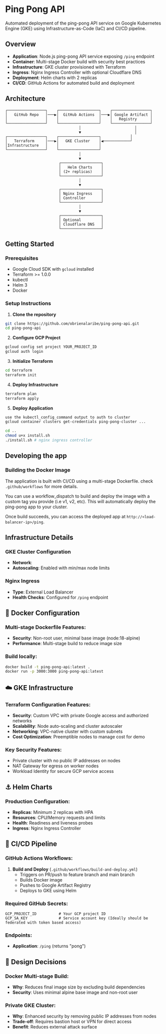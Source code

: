 # Ping Pong API

Automated deployment of the ping-pong API service on Google Kubernetes Engine (GKE) using Infrastructure-as-Code (IaC) and CI/CD pipeline.

## Overview

- **Application**: Node.js ping-pong API service exposing `/ping` endpoint
- **Container**: Multi-stage Docker build with security best practices
- **Infrastructure**: GKE cluster provisioned with Terraform
- **Ingress**: Nginx Ingress Controller with optional Cloudflare DNS
- **Deployment**: Helm charts with 2 replicas
- **CI/CD**: GitHub Actions for automated build and deployment

## Architecture

```
┌─────────────────┐    ┌──────────────────┐    ┌─────────────────┐
│   GitHub Repo   │───▶│  GitHub Actions  │───▶│ Google Artifact │
│                 │    │                  │    │   Registry      │
└─────────────────┘    └──────────────────┘    └─────────────────┘
                                 │                        │
                                 ▼                        │
┌─────────────────┐    ┌──────────────────┐             │
│   Terraform     │───▶│   GKE Cluster    │◀────────────┘
│Infrastructure   │    │                  │
└─────────────────┘    └──────────────────┘
                                 │
                                 ▼
                        ┌──────────────────┐
                        │   Helm Charts    │
                        │ (2+ replicas)    │
                        └──────────────────┘
                                 │
                                 ▼
                        ┌──────────────────┐
                        │ Nginx Ingress    │
                        │ Controller       │
                        └──────────────────┘
                                 │
                                 ▼
                        ┌──────────────────┐
                        │ Optional         │
                        │ Cloudflare DNS   │
                        └──────────────────┘
```

## Getting Started

### Prerequisites

- Google Cloud SDK with `gcloud` installed
- Terraform >= 1.0.0
- kubectl
- Helm 3
- Docker

### Setup Instructions

1. **Clone the repository**
```bash
git clone https://github.com/obrienalaribe/ping-pong-api.git
cd ping-pong-api
```

2. **Configure GCP Project**
```bash
gcloud config set project YOUR_PROJECT_ID
gcloud auth login
```

3. **Initialize Terraform**
```bash
cd terraform
terraform init
```

4. **Deploy Infrastructure**
```bash
terraform plan
terraform apply
```

5. **Deploy Application**
```bash
use the kubectl_config_command output to auth to cluster 
gcloud container clusters get-credentials ping-pong-cluster ...

cd ..
chmod u+x install.sh 
./install.sh # nginx ingress controller
```

## Developing the app

### Building the Docker Image

The application is built with CI/CD using a multi-stage Dockerfile. check `.github/workflows` for more details.

You can use a workflow_dispatch to build and deploy the image with a custom tag you provide (i.e v1, v2, etc). This will automatically deploy the ping-pong app to your cluster.

Once build succeeds, you can access the deployed app at `http://<load-balancer-ip>/ping`.

## Infrastructure Details

### GKE Cluster Configuration

- **Network**: 
- **Autoscaling**: Enabled with min/max node limits

### Nginx Ingress

- **Type**: External Load Balancer
- **Health Checks**: Configured for `/ping` endpoint


## 🐳 Docker Configuration

### Multi-stage Dockerfile Features:
- **Security**: Non-root user, minimal base image (node:18-alpine)
- **Performance**: Multi-stage build to reduce image size

### Build locally:
```bash
docker build -t ping-pong-api:latest .
docker run -p 3000:3000 ping-pong-api:latest
```

## ☁️ GKE Infrastructure

### Terraform Configuration Features:
- **Security**: Custom VPC with private Google access and authorized networks
- **Scalability**: Node auto-scaling and cluster autoscaler
- **Networking**: VPC-native cluster with custom subnets
- **Cost Optimization**: Preemptible nodes to manage cost for demo

### Key Security Features:
- Private cluster with no public IP addresses on nodes
- NAT Gateway for egress on worker nodes
- Workload Identity for secure GCP service access

## ⚓ Helm Charts

### Production Configuration:
- **Replicas**: Minimum 2 replicas with HPA
- **Resources**: CPU/Memory requests and limits
- **Health**: Readiness and liveness probes
- **Ingress**: Nginx Ingress Controller

## 🔄 CI/CD Pipeline

### GitHub Actions Workflows:

1. **Build and Deploy** (`.github/workflows/build-and-deploy.yml`)
   - Triggers on PR/push to feature branch and main branch
   - Builds Docker image
   - Pushes to Google Artifact Registry
   - Deploys to GKE using Helm


### Required GitHub Secrets:
```
GCP_PROJECT_ID          # Your GCP project ID
GCP_SA_KEY              # Service account key (Ideally should be federated with token based access)
```

### Endpoints:
- **Application**: `/ping` (returns "pong")


## 📝 Design Decisions

### Docker Multi-stage Build:
- **Why**: Reduces final image size by excluding build dependencies
- **Security**: Uses minimal alpine base image and non-root user

### Private GKE Cluster:
- **Why**: Enhanced security by removing public IP addresses from nodes
- **Trade-off**: Requires bastion host or VPN for direct access
- **Benefit**: Reduces external attack surface